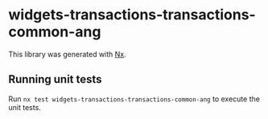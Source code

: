 # widgets-transactions-transactions-common-ang

This library was generated with [Nx](https://nx.dev).

## Running unit tests

Run `nx test widgets-transactions-transactions-common-ang` to execute the unit tests.
